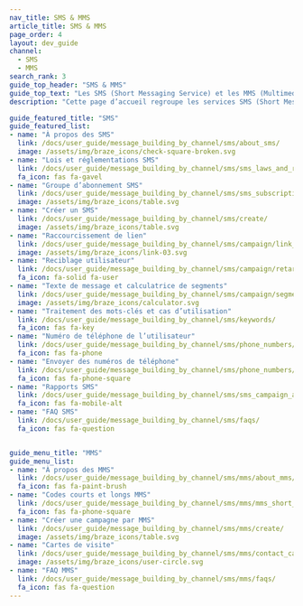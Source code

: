 ```yaml
---
nav_title: SMS & MMS
article_title: SMS & MMS
page_order: 4
layout: dev_guide
channel:
  - SMS
  - MMS
search_rank: 3
guide_top_header: "SMS & MMS"
guide_top_text: "Les SMS (Short Messaging Service) et les MMS (Multimedia Messaging Service) offrent des moyens plus directs d’atteindre vos utilisateurs que la majorité des autres canaux de communication étant donné qu’ils utilisent leur téléphone personnel pour les atteindre. Consultez les sujets suivants pour commencer avec les SMS et les MMS de Braze !<br><br>Vous n’êtes pas prêts pour les sujets suivants ? Rendez-vous sur notre ensemble de <a href='/docs/user_guide/onboarding_with_braze/sms_setup/'>paramétrages SMS</a> pour faire la connaissance des SMS dans Braze. <br><br>**Les SMS et MMS sont uniquement disponibles avec certains forfaits Braze. Pour démarrer, contactez votre gestionnaire de compte ou votre gestionnaire du succès des clients.**"
description: "Cette page d’accueil regroupe les services SMS (Short Message Service) et MMS (Multimedia Message Service). Ces services offrent des moyens plus directs d’atteindre vos utilisateurs que la majorité des autres canaux de communication étant donné qu’ils utilisent leur téléphone personnel pour les atteindre en temps réel."

guide_featured_title: "SMS"
guide_featured_list:
- name: "À propos des SMS"
  link: /docs/user_guide/message_building_by_channel/sms/about_sms/
  image: /assets/img/braze_icons/check-square-broken.svg
- name: "Lois et réglementations SMS"
  link: /docs/user_guide/message_building_by_channel/sms/sms_laws_and_regulations/
  fa_icon: fas fa-gavel
- name: "Groupe d’abonnement SMS"
  link: /docs/user_guide/message_building_by_channel/sms/sms_subscription_group/
  image: /assets/img/braze_icons/table.svg
- name: "Créer un SMS"
  link: /docs/user_guide/message_building_by_channel/sms/create/
  image: /assets/img/braze_icons/table.svg
- name: "Raccourcissement de lien"
  link: /docs/user_guide/message_building_by_channel/sms/campaign/link_shortening/
  image: /assets/img/braze_icons/link-03.svg
- name: "Reciblage utilisateur"
  link: /docs/user_guide/message_building_by_channel/sms/campaign/retargeting/
  fa_icon: fa-solid fa-user
- name: "Texte de message et calculatrice de segments"
  link: /docs/user_guide/message_building_by_channel/sms/campaign/segments/
  image: /assets/img/braze_icons/calculator.svg
- name: "Traitement des mots-clés et cas d’utilisation"
  link: /docs/user_guide/message_building_by_channel/sms/keywords/
  fa_icon: fas fa-key
- name: "Numéro de téléphone de l’utilisateur"
  link: /docs/user_guide/message_building_by_channel/sms/phone_numbers/user_phone_numbers/
  fa_icon: fas fa-phone
- name: "Envoyer des numéros de téléphone"
  link: /docs/user_guide/message_building_by_channel/sms/phone_numbers/sending_phone_numbers/
  fa_icon: fas fa-phone-square
- name: "Rapports SMS"
  link: /docs/user_guide/message_building_by_channel/sms/sms_campaign_analytics/
  fa_icon: fas fa-mobile-alt
- name: "FAQ SMS"
  link: /docs/user_guide/message_building_by_channel/sms/faqs/
  fa_icon: fas fa-question


guide_menu_title: "MMS"
guide_menu_list:
- name: "À propos des MMS"
  link: /docs/user_guide/message_building_by_channel/sms/mms/about_mms/
  fa_icon: fas fa-paint-brush
- name: "Codes courts et longs MMS"
  link: /docs/user_guide/message_building_by_channel/sms/mms/mms_short_long_codes/
  fa_icon: fas fa-phone-square
- name: "Créer une campagne par MMS"
  link: /docs/user_guide/message_building_by_channel/sms/mms/create/
  image: /assets/img/braze_icons/table.svg
- name: "Cartes de visite"
  link: /docs/user_guide/message_building_by_channel/sms/mms/contact_card/
  image: /assets/img/braze_icons/user-circle.svg
- name: "FAQ MMS"
  link: /docs/user_guide/message_building_by_channel/sms/mms/faqs/
  fa_icon: fas fa-question
---
```

